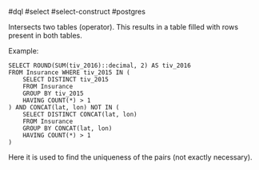 #dql #select #select-construct #postgres 

Intersects two tables (operator). This results in a table filled with rows present in both tables.

Example:
```postgresql
SELECT ROUND(SUM(tiv_2016)::decimal, 2) AS tiv_2016
FROM Insurance WHERE tiv_2015 IN (
	SELECT DISTINCT tiv_2015
	FROM Insurance
	GROUP BY tiv_2015
	HAVING COUNT(*) > 1
) AND CONCAT(lat, lon) NOT IN (
	SELECT DISTINCT CONCAT(lat, lon)
	FROM Insurance
	GROUP BY CONCAT(lat, lon)
	HAVING COUNT(*) > 1
)
```

Here it is used to find the uniqueness of the pairs (not exactly necessary).